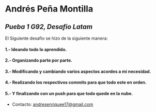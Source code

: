 # Andrés Peña Montilla
## _Pueba 1 G92, Desafio Latam_

El Siguiente desafio se hizo de la siguiente manera:
#### 1.- Ideando todo lo aprendido.
#### 2.- Organizando parte por parte.
#### 3.- Modificando y cambiando varios aspectos acordes a mi necesidad.
#### 4.- Realizando los respectivos commits para que todo este en orden.
#### 5.- Y finalizando con un push para que todo quede en la nube.

- Contacto: andresenriquee17@gmail.com